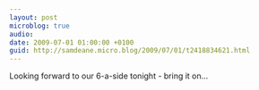 ```yaml
---
layout: post
microblog: true
audio: 
date: 2009-07-01 01:00:00 +0100
guid: http://samdeane.micro.blog/2009/07/01/t2418834621.html
---
```

Looking forward to our 6-a-side tonight - bring it on...

